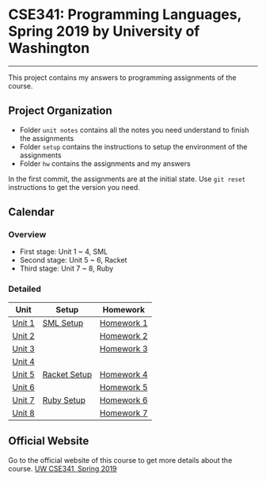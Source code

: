 # CSE341: Programming Languages, Spring 2019 by University of Washington
------------------------------------------------------------------------

This project contains my answers to programming assignments of the course.

## Project Organization
* Folder `unit notes` contains all the notes you need understand to 
finish the assignments
* Folder `setup` contains the instructions to setup the environment
of the assignments
* Folder `hw` contains the assignments and my answers

In the first commit, the assignments are at the initial state. Use
`git reset` instructions to get the version you need.

## Calendar

### Overview
* First stage: Unit 1 ~ 4, SML
* Second stage: Unit 5 ~ 6, Racket
* Third stage: Unit 7 ~ 8, Ruby

### Detailed
| Unit   | Setup | Homework |
| ------ | ----- | -------- |
| [Unit 1](./unit_notes/unit1notes.pdf) | [SML Setup](./setup/sml_emacs.pdf) | [Homework 1](./hw/hw1/hw1.pdf) |
| [Unit 2](./unit_notes/unit2notes.pdf) | | [Homework 2](./hw/hw2/hw2.pdf) |
| [Unit 3](./unit_notes/unit3notes.pdf) | | [Homework 3](./hw/hw3/hw3.pdf) |
| [Unit 4](./unit_notes/unit4notes.pdf) | | |
| [Unit 5](./unit_notes/unit5notes.pdf) | [Racket Setup](./setup/racket.pdf) | [Homework 4](./hw/hw4/hw4.pdf) |
| [Unit 6](./unit_notes/unit6notes.pdf) | | [Homework 5](./hw/hw5/hw5.pdf) |
| [Unit 7](./unit_notes/unit7notes.pdf) | [Ruby Setup](./setup/ruby.pdf) | [Homework 6](./hw/hw6/hw6.pdf) |
| [Unit 8](./unit_notes/unit8notes.pdf) | | [Homework 7](./hw/hw7/hw7.pdf) |

## Official Website

Go to the official website of this course to get more details about the course. [UW CSE341, Spring 2019](https://courses.cs.washington.edu/courses/cse341/19sp/)
